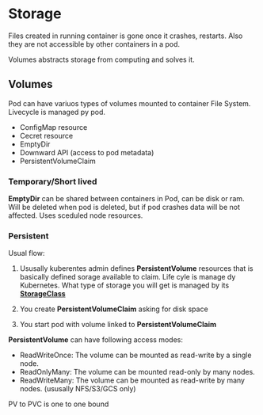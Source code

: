 # Storage

Files created in running container is gone once it crashes, restarts. Also they are not accessible by other containers in a pod.

Volumes abstracts storage from computing and solves it.

## Volumes

Pod can have variuos types of volumes mounted to container File System. Livecycle is managed py pod.

* ConfigMap resource
* Cecret resource
* EmptyDir
* Downward API (access to pod metadata)
* PersistentVolumeClaim

### Temporary/Short lived

**EmptyDir** can be shared between containers in Pod, can be disk or ram. Will be deleted when pod is deleted, but if pod crashes data will be not affected. Uses sceduled node resources.

### Persistent

Usual flow:

1. Ususally kuberentes admin defines **PersistentVolume** resources that is basically defined sorage available to claim. Life cyle is manage dy Kubernetes. What type of storage you will get is managed by its [**StorageClass**](https://kubernetes.io/docs/concepts/storage/storage-classes/#provisioner)

2. You create **PersistentVolumeClaim** asking for disk space

3. You start pod with volume linked to **PersistentVolumeClaim**

**PersistentVolume** can have following access modes:

* ReadWriteOnce: The volume can be mounted as read-write by a single node.
* ReadOnlyMany: The volume can be mounted read-only by many nodes.
* ReadWriteMany: The volume can be mounted as read-write by many nodes. (ususally NFS/S3/GCS only)

PV to PVC is one to one bound
